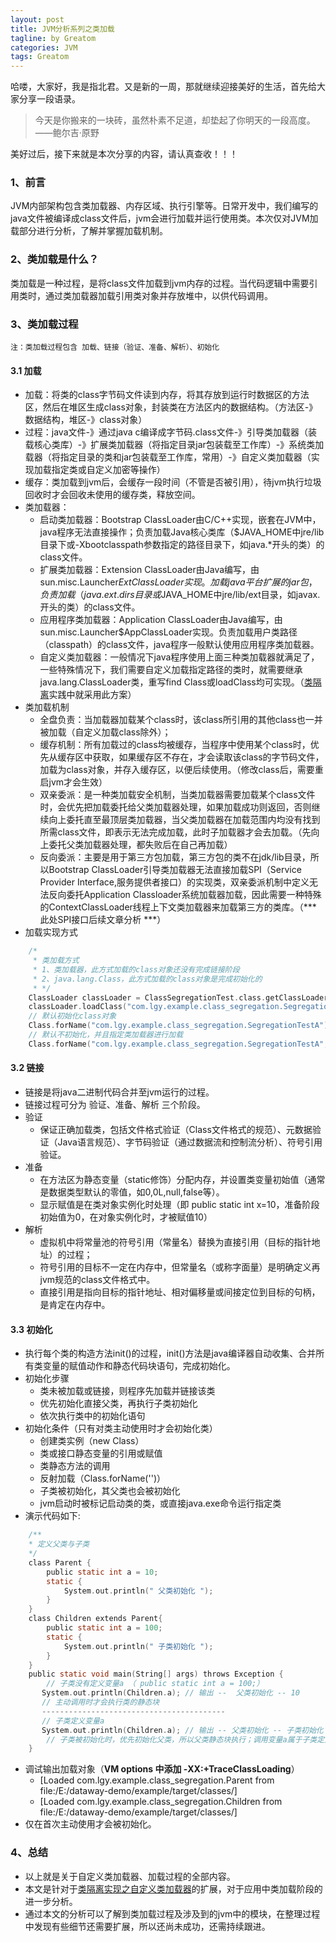 ```yaml
---
layout: post
title: JVM分析系列之类加载
tagline: by Greatom
categories: JVM
tags: Greatom
---
```


哈喽，大家好，我是指北君。又是新的一周，那就继续迎接美好的生活，首先给大家分享一段语录。

> 今天是你搬来的一块砖，虽然朴素不足道，却垫起了你明天的一段高度。——鲍尔吉·原野

美好过后，接下来就是本次分享的内容，请认真查收！！！


### 1、前言

JVM内部架构包含类加载器、内存区域、执行引擎等。日常开发中，我们编写的java文件被编译成class文件后，jvm会进行加载并运行使用类。本次仅对JVM加载部分进行分析，了解并掌握加载机制。

<!--more-->
### 2、类加载是什么？

类加载是一种过程，是将class文件加载到jvm内存的过程。当代码逻辑中需要引用类时，通过类加载器加载引用类对象并存放堆中，以供代码调用。



### 3、类加载过程
`注：类加载过程包含 加载、链接（验证、准备、解析）、初始化`
#### 3.1 加载
- 加载：将类的class字节码文件读到内存，将其存放到运行时数据区的方法区，然后在堆区生成class对象，封装类在方法区内的数据结构。（方法区-》数据结构，堆区-》class对象）
- 过程：java文件-》通过java c编译成字节码.class文件-》引导类加载器（装载核心类库）-》扩展类加载器（将指定目录jar包装载至工作库）-》系统类加载器（将指定目录的类和jar包装载至工作库，常用）-》自定义类加载器（实现加载指定类或自定义加密等操作）
- 缓存：类加载到jvm后，会缓存一段时间（不管是否被引用），待jvm执行垃圾回收时才会回收未使用的缓存类，释放空间。
- 类加载器：
	- 启动类加载器：Bootstrap ClassLoader由C/C++实现，嵌套在JVM中，java程序无法直接操作；负责加载Java核心类库（$JAVA_HOME中jre/lib目录下或-Xbootclasspath参数指定的路径目录下，如java.*开头的类）的class文件。
	- 扩展类加载器：Extension ClassLoader由Java编写，由sun.misc.Launcher$ExtClassLoader实现。加载java平台扩展的jar包，负责加载（java.ext.dirs目录或$JAVA_HOME中jre/lib/ext目录，如javax.开头的类）的class文件。
	- 应用程序类加载器：Application ClassLoader由Java编写，由sun.misc.Launcher$AppClassLoader实现。负责加载用户类路径（classpath）的class文件，java程序一般默认使用应用程序类加载器。
	- 自定义类加载器：一般情况下java程序使用上面三种类加载器就满足了，一些特殊情况下，我们需要自定义加载指定路径的类时，就需要继承java.lang.ClassLoader类，重写find Class或loadClass均可实现。（[类隔离]()实践中就采用此方案）
- 类加载机制
	- 全盘负责：当加载器加载某个class时，该class所引用的其他class也一并被加载（自定义加载class除外）；
	- 缓存机制：所有加载过的class均被缓存，当程序中使用某个class时，优先从缓存区中获取，如果缓存区不存在，才会读取该class的字节码文件，加载为class对象，并存入缓存区，以便后续使用。（修改class后，需要重启jvm才会生效）
	- 双亲委派：是一种类加载安全机制，当类加载器需要加载某个class文件时，会优先把加载委托给父类加载器处理，如果加载成功则返回，否则继续向上委托直至最顶层类加载器，当父类加载器在加载范围内均没有找到所需class文件，即表示无法完成加载，此时子加载器才会去加载。（先向上委托父类加载器处理，都失败后在自己再加载）
	- 反向委派：主要是用于第三方包加载，第三方包的类不在jdk/lib目录，所以Bootstrap ClassLoader引导类加载器无法直接加载SPI（Service Provider Interface,服务提供者接口）的实现类，双亲委派机制中定义无法反向委托Application Classloader系统加载器加载，因此需要一种特殊的ContextClassLoader线程上下文类加载器来加载第三方的类库。（*** 此处SPI接口后续文章分析 ***）
- 加载实现方式
```c
	/*
	 * 类加载方式
	 * 1、类加载器，此方式加载的class对象还没有完成链接阶段
	 * 2、java.lang.Class，此方式加载的class对象是完成初始化的
	 * */
	ClassLoader classLoader = ClassSegregationTest.class.getClassLoader();
	classLoader.loadClass("com.lgy.example.class_segregation.SegregationTestA");
	// 默认初始化class对象
	Class.forName("com.lgy.example.class_segregation.SegregationTestA");
	// 默认不初始化，并且指定类加载器进行加载
	Class.forName("com.lgy.example.class_segregation.SegregationTestA", false, classLoader);
```

#### 3.2 链接
- 链接是将java二进制代码合并至jvm运行的过程。
- 链接过程可分为 验证、准备、解析 三个阶段。
- 验证
	- 保证正确加载类，包括文件格式验证（Class文件格式的规范）、元数据验证（Java语言规范）、字节码验证（通过数据流和控制流分析）、符号引用验证。
- 准备
	- 在方法区为静态变量（static修饰）分配内存，并设置类变量初始值（通常是数据类型默认的零值，如0,0L,null,false等）。
	- 显示赋值是在类对象实例化时处理（即 public static int x=10，准备阶段初始值为0，在对象实例化时，才被赋值10）
- 解析
	- 虚拟机中将常量池的符号引用（常量名）替换为直接引用（目标的指针地址）的过程；
	- 符号引用的目标不一定在内存中，但常量名（或称字面量）是明确定义再jvm规范的class文件格式中。
	- 直接引用是指向目标的指针地址、相对偏移量或间接定位到目标的句柄，是肯定在内存中。

#### 3.3 初始化
- 执行每个类的构造方法init()的过程，init()方法是java编译器自动收集、合并所有类变量的赋值动作和静态代码块语句，完成初始化。
- 初始化步骤
	- 类未被加载或链接，则程序先加载并链接该类
	- 优先初始化直接父类，再执行子类初始化
	- 依次执行类中的初始化语句
- 初始化条件（只有对类主动使用时才会初始化类）
	- 创建类实例（new Class）
	- 类或接口静态变量的引用或赋值
	- 类静态方法的调用
	- 反射加载（Class.forName('')）
	- 子类被初始化，其父类也会被初始化
	- jvm启动时被标记启动类的类，或直接java.exe命令运行指定类
- 演示代码如下:

```c
	/**
	* 定义父类与子类
	*/
	class Parent {
		public static int a = 10;
		static {
			System.out.println(" 父类初始化 ");
		}
	}
	class Children extends Parent{
		public static int a = 100;
		static {
			System.out.println(" 子类初始化 ");
		}
	}
	public static void main(String[] args) throws Exception {
		// 子类没有定义变量a （ public static int a = 100;）
	   System.out.println(Children.a); // 输出 --  父类初始化 -- 10 
	   // 主动调用时才会执行类的静态块
	   -----------------------------------------
	   // 子类定义变量a 
	   System.out.println(Children.a); // 输出 -- 父类初始化 -- 子类初始化  -- 100 
		// 子类被初始化时，优先初始化父类，所以父类静态块执行；调用变量a属于子类定义，属于主动调用，所以子类静态块执行
	}
```

- 调试输出加载对象（**VM options 中添加 -XX:+TraceClassLoading**）
	- [Loaded com.lgy.example.class_segregation.Parent from file:/E:/dataway-demo/example/target/classes/]
	- [Loaded com.lgy.example.class_segregation.Children from file:/E:/dataway-demo/example/target/classes/]
- 仅在首次主动使用才会被初始化。


### 4、总结
- 以上就是关于自定义类加载器、加载过程的全部内容。
- 本文是针对于[类隔离实现之自定义类加载器](https://blog.csdn.net/qq_39486758/article/details/125487016)的扩展，对于应用中类加载阶段的进一步分析。
- 通过本文的分析可以了解到类加载过程及涉及到的jvm中的模块，在整理过程中发现有些细节还需要扩展，所以还尚未成功，还需持续跟进。
